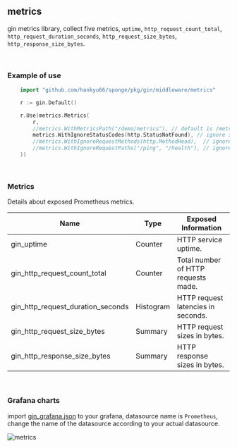## metrics

gin metrics library, collect five metrics, `uptime`, `http_request_count_total`, `http_request_duration_seconds`, `http_request_size_bytes`, `http_response_size_bytes`.

<br>

### Example of use

```go
	import "github.com/hankyu66/sponge/pkg/gin/middleware/metrics"

	r := gin.Default()

	r.Use(metrics.Metrics(
		r,
		//metrics.WithMetricsPath("/demo/metrics"), // default is /metrics
		metrics.WithIgnoreStatusCodes(http.StatusNotFound), // ignore status codes
		//metrics.WithIgnoreRequestMethods(http.MethodHead),  // ignore request methods
		//metrics.WithIgnoreRequestPaths("/ping", "/health"), // ignore request paths
	))
```


<br>

### Metrics

Details about exposed Prometheus metrics.

| Name | Type | Exposed Information |
| ---- | ---- | ---------------------|
| gin_uptime						| Counter	| HTTP service uptime. |
| gin_http_request_count_total		| Counter	| Total number of HTTP requests made. |
| gin_http_request_duration_seconds | Histogram | HTTP request latencies in seconds. |
| gin_http_request_size_bytes 		| Summary	| HTTP request sizes in bytes. |
| gin_http_response_size_bytes 		| Summary	| HTTP response sizes in bytes. |

<br>

### Grafana charts

import [gin_grafana.json](gin_grafana.json) to your grafana, datasource name is `Prometheus`, change the name of the datasource according to your actual datasource.

![metrics](gin_grafana.jpg)
